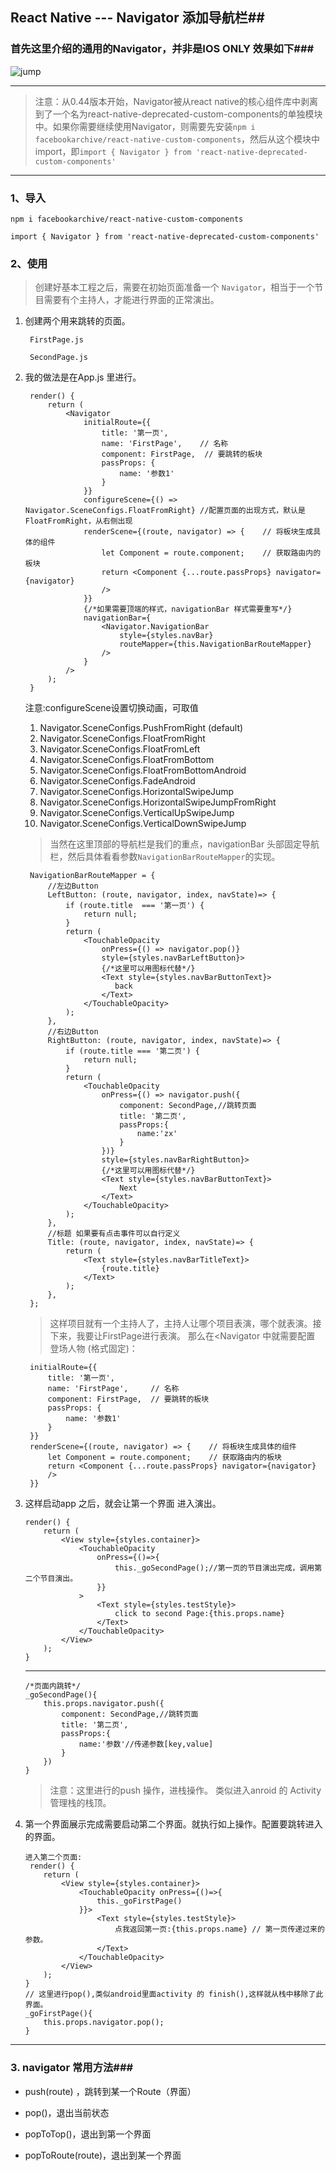 ## React Native --- Navigator 添加导航栏##

### 首先这里介绍的通用的Navigator，并非是IOS ONLY  效果如下###

![jump](https://i.imgur.com/73naftU.gif)

-----------
> 注意：从0.44版本开始，Navigator被从react native的核心组件库中剥离到了一个名为react-native-deprecated-custom-components的单独模块中。如果你需要继续使用Navigator，则需要先安装`npm i facebookarchive/react-native-custom-components`，然后从这个模块中import，即`import { Navigator } from 'react-native-deprecated-custom-components'`

----------

### 1、导入 ###
	npm i facebookarchive/react-native-custom-components

	import { Navigator } from 'react-native-deprecated-custom-components'
### 2、使用 ###
	
> 创建好基本工程之后，需要在初始页面准备一个 `Navigator`，相当于一个节目需要有个主持人，才能进行界面的正常演出。

1. 创建两个用来跳转的页面。

		FirstPage.js

		SecondPage.js

2. 我的做法是在App.js 里进行。	

		render() {
	        return (
	            <Navigator
	                initialRoute={{
	                    title: '第一页',
	                    name: 'FirstPage',    // 名称
	                    component: FirstPage,  // 要跳转的板块
	                    passProps: {
	                        name: '参数1'
	                    }
	                }}
					configureScene={() => Navigator.SceneConfigs.FloatFromRight} //配置页面的出现方式，默认是FloatFromRight，从右侧出现
	                renderScene={(route, navigator) => {    // 将板块生成具体的组件
	                    let Component = route.component;    // 获取路由内的板块
	                    return <Component {...route.passProps} navigator={navigator}
	                    />
	                }}
	                {/*如果需要顶端的样式，navigationBar 样式需要重写*/}
	                navigationBar={
	                    <Navigator.NavigationBar
	                        style={styles.navBar}
	                        routeMapper={this.NavigationBarRouteMapper}
	                    />
	                }
	            />
	        );
		}
	注意:configureScene设置切换动画，可取值
	<ol>
	<li>Navigator.SceneConfigs.PushFromRight (default)</li>
	<li>Navigator.SceneConfigs.FloatFromRight</li>
	<li>Navigator.SceneConfigs.FloatFromLeft</li>
	<li>Navigator.SceneConfigs.FloatFromBottom</li>
	<li>Navigator.SceneConfigs.FloatFromBottomAndroid</li>
	<li>Navigator.SceneConfigs.FadeAndroid</li>
	<li>Navigator.SceneConfigs.HorizontalSwipeJump</li>
	<li>Navigator.SceneConfigs.HorizontalSwipeJumpFromRight</li>	
	<li>Navigator.SceneConfigs.VerticalUpSwipeJump</li>
	<li>Navigator.SceneConfigs.VerticalDownSwipeJump</li>
	</ol>

	> 当然在这里顶部的导航栏是我们的重点，navigationBar 头部固定导航栏，然后具体看看参数`NavigationBarRouteMapper`的实现。
	
		NavigationBarRouteMapper = {
	        //左边Button
	        LeftButton: (route, navigator, index, navState)=> {
	            if (route.title  === '第一页') {
	                return null;
	            }
	            return (
	                <TouchableOpacity
	                    onPress={() => navigator.pop()}
	                    style={styles.navBarLeftButton}>
	                    {/*这里可以用图标代替*/}
	                    <Text style={styles.navBarButtonText}>
	                       back
	                    </Text>
	                </TouchableOpacity>
	            );
	        },
	        //右边Button
	        RightButton: (route, navigator, index, navState)=> {
	            if (route.title === '第二页') {
	                return null;
	            }
	            return (
	                <TouchableOpacity
	                    onPress={() => navigator.push({
	                        component: SecondPage,//跳转页面
	                        title: '第二页',
	                        passProps:{
	                            name:'zx'
	                        }
	                    })}
	                    style={styles.navBarRightButton}>
	                    {/*这里可以用图标代替*/}
	                    <Text style={styles.navBarButtonText}>
	                        Next
	                    </Text>
	                </TouchableOpacity>
	            );
	        },
	        //标题 如果要有点击事件可以自行定义
	        Title: (route, navigator, index, navState)=> {
	            return (
	                <Text style={styles.navBarTitleText}>
	                    {route.title}
	                </Text>
	            );
	        },
	    };

	> 这样项目就有一个主持人了，主持人让哪个项目表演，哪个就表演。接下来，我要让FirstPage进行表演。
那么在<Navigator 中就需要配置 登场人物 (格式固定)：
	
		initialRoute={{
	        title: '第一页',
	        name: 'FirstPage',     // 名称
	        component: FirstPage,  // 要跳转的板块
	        passProps: {
	            name: '参数1'
	        }
	    }}
		renderScene={(route, navigator) => {    // 将板块生成具体的组件
	        let Component = route.component;    // 获取路由内的板块
	        return <Component {...route.passProps} navigator={navigator}
	        />
	    }}

3.	这样启动app 之后，就会让第一个界面 进入演出。

		render() {
	        return (
	            <View style={styles.container}>
	                <TouchableOpacity
	                    onPress={()=>{
	                        this._goSecondPage();//第一页的节目演出完成，调用第二个节目演出。
	                    }}
	                >
	                    <Text style={styles.testStyle}>
	                        click to second Page:{this.props.name}
	                    </Text>
	                </TouchableOpacity>
	            </View>
	        );
	    }

	------
		/*页面内跳转*/
	    _goSecondPage(){
	        this.props.navigator.push({
	            component: SecondPage,//跳转页面
	            title: '第二页',
	            passProps:{
	                name:'参数'//传递参数[key,value]
	            }
	        })
	    }
	>注意：这里进行的push 操作，进栈操作。 类似进入anroid 的 Activity管理栈的栈顶。
4.	第一个界面展示完成需要启动第二个界面。就执行如上操作。配置要跳转进入的界面。
	
		进入第二个页面:
		 render() {
	        return (
	            <View style={styles.container}>
	                <TouchableOpacity onPress={()=>{
	                    this._goFirstPage()
	                }}>
	                    <Text style={styles.testStyle}>
	                        点我返回第一页:{this.props.name} // 第一页传递过来的参数。
	                    </Text>
	                </TouchableOpacity>
	            </View>
	        );
	    }
		// 这里进行pop(),类似android里面activity 的 finish(),这样就从栈中移除了此界面。
	    _goFirstPage(){
	        this.props.navigator.pop();
	    }
	
------------------------------------------
###  3. navigator 常用方法###

*	push(route) ，跳转到某一个Route（界面）

*	pop()，退出当前状态

*	popToTop()，退出到第一个界面

*	popToRoute(route)，退出到某一个界面	
